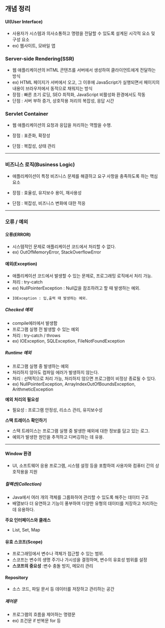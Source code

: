 ## **개념 정리**

#### UI(User Interface)
- 사용자가 시스템과 의사소통하고 명령을 전달할 수 있도록 설계된 시각적 요소 및 구성 요소
- ex) 웹사이트, 모바일 앱 

### Server-side Rendering(SSR)
- 웹 애플리케이션의 HTML 콘텐츠를 서버에서 생성하여 클라이언트에게 전달하는 방식
- ex) HTML 페이지가 서버에서 오고, 그 이후에 JavaScript가 실행되면서 페이지의 내용이 브라우저에서 동적으로 채워지는 방식
- 장점 : 빠른 초기 로딩, SEO 최적화, JavaScript 비활성화 환경에서도 작동 
- 단점 : 서버 부하 증가, 상호작용 처리의 복잡성, 응답 시간 

### Servlet Container
- 웹 애플리케이션의 요청과 응답을 처리하는 역할을 수행.

- 장점 : 표준화, 확장성
- 단점 : 복잡성, 상태 관리 
---
### 비즈니스 로직(Business Logic)
- 애플리케이션이 특정 비즈니스 문제를 해결하고 요구 사항을 충족하도록 하는 핵심 요소 

- 장점 : 효율성, 유지보수 용이, 재사용성 
- 단점 : 복잡성, 비즈니스 변화에 대한 적응 

---
### 오류 / 예외

#### 오류(ERROR)
- 시스템적인 문제로 애플리케이션 코드에서 처리할 수 없다.
- ex) OutOfMemoryError, StackOverflowError

#### 예외(Exception)
- 애플리케이션 코드에서 발생할 수 있는 문제로, 프로그래밍 로직에서 처리 가능.
- 처리 : try-catch
- ex) NullPointerException : Null값을 참조하려고 할 때 발생하는 예외.
-     IOException : 입,출력 때 발생하는 예외.

##### Checked 예외
- compile에러에서 발생함
- 프로그램 실행 전 발생할 수 있는 예외
- 처리 : try-catch / throws 
- ex) IOException, SQLException, FileNotFoundException

##### Runtime 예외
- 프로그램 실행 중 발생하는 예외 
- 처리하지 않아도 컴파일 에러가 발생하지 않는다.
- 처리 : 선택적으로 처리 가능, 처리하지 않으면 프로그램이 비정상 종료될 수 있다. 
- ex) NullPointerException, ArrayIndexOutOfBoundsException, ArithmeticException

**예외 처리의 필요성**
- 필요성 : 프로그램 안정성, 리소스 관리, 유지보수성 

**스택 트레이스 확인하기**
- 스택 트레이스는 프로그램 실행 중 발생한 예외에 대한 정보를 담고 있는 로그.
- 예외가 발생한 원인을 추적하고 디버깅하는 데 유용.

---
#### Window 환경
- UI, 소프트웨어 응용 프로그램, 시스템 설정 등을 포함하여 사용자와 컴퓨터 간의 상호작용을 지원 

##### 컬렉션(Collection)
- Java에서 여러 개의 객체를 그룹화하여 관리할 수 있도록 해주는 데이터 구조
- 배열보다 더 유연하고 기능이 풍부하여 다양한 유형의 데이터를 저장하고 처리하는 데 유용하다.

**주요 인터페이스와 클래스**
- List, Set, Map 

#### 유효 스코프(Scope)
- 프로그래밍에서 변수나 객체가 접근할 수 있는 범위.
- 스코프는 변수의 생명 주기나 가시성을 결정하며, 변수의 유효성 범위를 설정
- **스코프의 중요성** :변수 충돌 방지, 메모리 관리 


#### Repository
- 소스 코드, 파일 문서 등 데이터를 저장하고 관리하는 공간 

##### 제어문
- 프로그램의 흐름을 제어하는 명령문
- ex) 조건문 if 반복문 for 등

